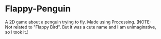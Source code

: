 # Flappy-Penguin
A 2D game about a penguin trying to fly. Made using Processing. (NOTE: Not related to "Flappy Bird". But it was a cute name and I am unimaginative, so I took it.)
